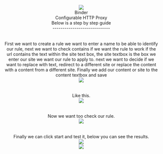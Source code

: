 <p align=center>
	<img src="https://i.imgur.com/8ApOFRp.png"/>
	<br>
	<span>Binder</span>
	<br>
	<span>Configurable HTTP Proxy</span>
	<br>
	<span>Below is a step by step guide</span>
	<br>
	<span>-----------------------------</span>
	<br>
	<br>
	<br>
	<span>First we want to create a rule we want to enter a name to be able to identify our rule, next we want to check contains if we want the rule to work if the url contains the text within the site text box, the site textbox is the box we enter our site we want our rule to apply to. next we want to decide if we want to replace with text, redirect to a different site or replace the content with a content from a different site. Finally we add our content or site to the content textbox and save</span>
	<br>
	<img src="https://i.imgur.com/wGT1rOp.png"/>
	<br>
	<br>
	<br>
	<span>Like this.</span>
	<br>
	<img src="https://i.imgur.com/4sjXsIS.png"/>
	<br>
	<br>
	<br>
	<span>Now we want too check our rule.</span>
	<br>
	<img src="https://i.imgur.com/TFONT0m.png"/>
	<br>
	<br>
	<br>
	<span>Finally we can click start and test it, below you can see the results.</span>
	<br>
	<img src="https://i.imgur.com/AyBF7nK.png"/>
	<br>
	<img src="https://i.imgur.com/rnPc0yS.png"/>
</p>

